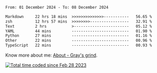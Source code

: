<!--START_SECTION:waka-->

```txt
From: 01 December 2024 - To: 08 December 2024

Markdown     22 hrs 18 mins  >>>>>>>>>>>>>>-----------   56.65 %
zsh          12 hrs 57 mins  >>>>>>>>-----------------   32.91 %
Text         2 hrs           >------------------------   05.12 %
YAML         44 mins         -------------------------   01.90 %
Python       27 mins         -------------------------   01.16 %
Other        22 mins         -------------------------   00.96 %
TypeScript   22 mins         -------------------------   00.93 %
```

<!--END_SECTION:waka-->

<!-- [![grayxu's github stats](https://github-readme-stats.vercel.app/api?username=grayxu&count_private=true&show_icons=true)](https://github.com/grayxu) -->

Know more about me: [About - Gray's grind](https://www.grayxu.cn/).
<p align="left">
  <a href="https://wakatime.com/@c69eb31e-43a1-463f-8968-c3449e386f57"><img src="https://wakatime.com/badge/user/c69eb31e-43a1-463f-8968-c3449e386f57.svg" title="Total time coded since Feb 28 2023" /></a>
</p>

